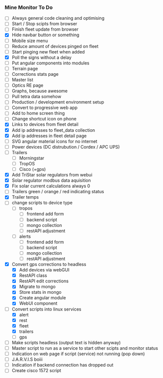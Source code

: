 ### Mine Monitor To Do

- [ ] Always general code cleaning and optimising
- [ ] Start / Stop scipts from browser
- [ ] Finish fleet update from browser
- [x] Hide navbar button or something
- [ ] Mobile size menu
- [ ] Reduce amount of devices pinged on fleet
- [ ] Start pinging new fleet when added
- [x] Poll the signs without a delay
- [ ] Put angular components into modules
- [ ] Terrain page
- [ ] Corrections stats page
- [ ] Master list
- [ ] Optics RE page
- [ ] Graphs, because awesome
- [ ] Pull tetra data somehow
- [ ] Production / development environment setup
- [ ] Convert to progressive web app
- [ ] Add to home screen thing
- [ ] Change shortcut icon on phone
- [x] Links to devices from fleet detail
- [x] Add ip addresses to fleet_data collection
- [x] Add ip addresses in fleet detail page
- [ ] SVG angular material icons for no internet
- [ ] Power devices (DC distrubution / Cordex / APC UPS)
- [ ] Trailers
    - [ ] Morningstar
    - [ ] TropOS
    - [ ] Cisco (+gps)
- [x] Add TriStar solar regulators from webui
- [x] Solar regulator modbus data aquisition
- [x] Fix solar current calculations always 0
- [ ] Trailers green / orange / red indicating status
- [x] Trailer temps
- [ ] change scripts to device type
    - [ ] tropos
        - [ ] frontend add form
        - [ ] backend script
        - [ ] mongo collection
        - [ ] restAPI adjustment
    - [ ] alerts
        - [ ] frontend add form
        - [ ] backend script
        - [ ] mongo collection
        - [ ] restAPI adjustment
- [x] Convert gps corrections to headless
    - [x] Add devices via webGUI
    - [x] RestAPI class
    - [x] RestAPI edit corrections
    - [x] Migrate to mongo
    - [x] Store stats in mongo
    - [x] Create angular module
    - [x] WebUI component
- [ ] Convert scripts into linux services
    - [x] alert
    - [x] rest
    - [x] fleet
    - [x] trailers
    - [ ] gps
- [ ] Make scripts headless (output text is hidden anyway)
- [ ] Master script to run as a service to start other scipts and monitor status
- [ ] Indication on web page if script (service) not running (pop down)
- [ ] J.A.R.V.I.S boiii
- [ ] Indication if backend connection has dropped out
- [ ] Create cisco 1572 script
